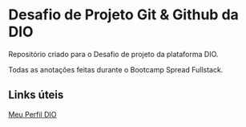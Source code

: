 # Desafio de Projeto Git & Github da DIO
Repositório criado para o Desafio de projeto da plataforma DIO.

Todas as anotações feitas durante o Bootcamp Spread Fullstack.

## Links úteis
[Meu Perfil DIO](https://web.dio.me/users/matheuseduardonardi)
